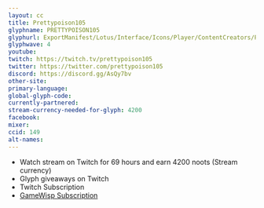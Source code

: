 ```yaml
---
layout: cc
title: Prettypoison105
glyphname: PRETTYPOISON105
glyphurl: ExportManifest/Lotus/Interface/Icons/Player/ContentCreators/PrettyPoison.png
glyphwave: 4
youtube:
twitch: https://twitch.tv/prettypoison105
twitter: https://twitter.com/prettypoison105
discord: https://discord.gg/AsQy7bv
other-site:
primary-language:
global-glyph-code:
currently-partnered:
stream-currency-needed-for-glyph: 4200
facebook:
mixer:
ccid: 149
alt-names:
---
```

* Watch stream on Twitch for 69 hours and earn 4200 noots (Stream currency)
* Glyph giveaways on Twitch
* Twitch Subscription
* [GameWisp Subscription](https://gamewisp.com/prettypoison105)
